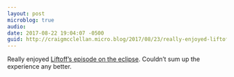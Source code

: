 ```yaml
---
layout: post
microblog: true
audio: 
date: 2017-08-22 19:04:07 -0500
guid: http://craigmcclellan.micro.blog/2017/08/23/really-enjoyed-liftoffs.html
---
```

Really enjoyed [Liftoff’s episode on the eclipse](https://overcast.fm/+FC5ua4B5s). Couldn’t sum up the experience any better.
